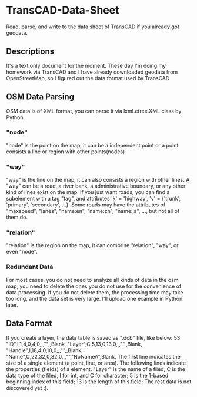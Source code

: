 # TransCAD-Data-Sheet
Read, parse, and write to the data sheet of TransCAD if you already got geodata.
## Descriptions
It's a text only document for the moment. These day I'm doing my homework via TransCAD and I have already downloaded geodata from OpenStreetMap, so I figured out the data format used by TransCAD
## OSM Data Parsing
OSM data is of XML format, you can parse it via lxml.etree.XML class by Python.
### "node"
"node" is the point on the map, it can be a independent point or a point consists a line or region with other points(nodes)
### "way"
"way" is the line on the map, it can also consists a region with other lines. A "way" can be a road, a river bank, a administrative boundary, or any other kind of lines exist on the map. If you just want roads, you can find a subelement with a tag "tag", and attributes 'k' = 'highway', 'v' = {'trunk', 'primary', 'secondary', ...}. Some roads may have the attributes of "maxspeed", "lanes", "name:en", "name:zh", "name:ja", ..., but not all of them do.
### "relation"
"relation" is the region on the map, it can comprise "relation", "way", or even "node". 
### Redundant Data
For most cases, you do not need to analyze all kinds of data in the osm map, you need to delete the ones you do not use for the convenience of data processing. If you do not delete them, the processing time may take too long, and the data set is very large. I'll upload one example in Python later.
## Data Format
If you create a layer, the data table is saved as ".dcb" file, like below:
  53
  "ID",I,1,4,0,4,0,,,"",,Blank,
  "Layer",C,5,13,0,13,0,,,"",,Blank,
  "Handle",I,18,4,0,10,0,,,"",,Blank,
  "Name",C,22,32,0,32,0,,,"","NoNameA",Blank,
The first line indicates the size of a single element (a point, line, or area).
The following lines indicate the properties (fields) of a element.
  "Layer" is the name of a filed; 
  C is the data type of the filed, I for int, and C for character;
  5 is the 1-based beginning index of this field;
  13 is the length of this field;
  The rest data is not discovered yet :).
